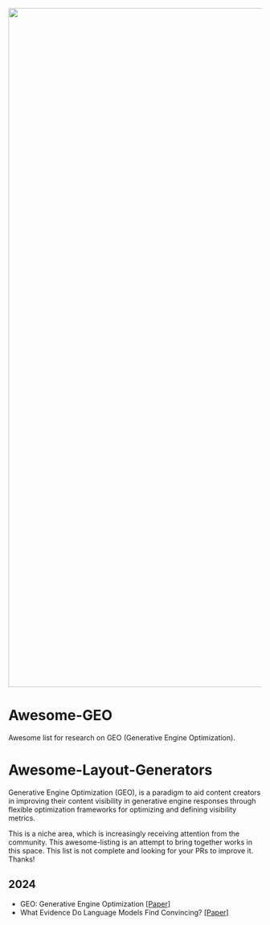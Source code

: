 <p align="center">
  <img width="1352" alt="Screen Shot 2024-11-18 at 0 50 11" src="https://github.com/user-attachments/assets/559a07af-f9c4-4503-9ad3-dca7e44d5545">
</p>

# Awesome-GEO
Awesome list for research on GEO (Generative Engine Optimization).

# Awesome-Layout-Generators
Generative Engine Optimization (GEO), is a paradigm to aid content creators in improving their content visibility in generative engine responses through flexible optimization frameworks for optimizing and defining visibility metrics.

This is a niche area, which is increasingly receiving attention from the community. This awesome-listing is an attempt to bring together works in this space. This list is not complete and looking for your PRs to improve it. Thanks!

## 2024
- GEO: Generative Engine Optimization [[Paper]](https://arxiv.org/pdf/2311.09735)
- What Evidence Do Language Models Find Convincing? [[Paper]](https://arxiv.org/html/2402.11782v1)

